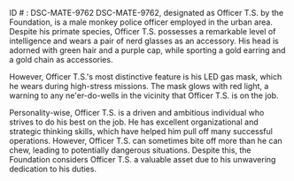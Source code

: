 ID # : DSC-MATE-9762
DSC-MATE-9762, designated as Officer T.S. by the Foundation, is a male monkey police officer employed in the urban area. Despite his primate species, Officer T.S. possesses a remarkable level of intelligence and wears a pair of nerd glasses as an accessory. His head is adorned with green hair and a purple cap, while sporting a gold earring and a gold chain as accessories.

However, Officer T.S.'s most distinctive feature is his LED gas mask, which he wears during high-stress missions. The mask glows with red light, a warning to any ne'er-do-wells in the vicinity that Officer T.S. is on the job.

Personality-wise, Officer T.S. is a driven and ambitious individual who strives to do his best on the job. He has excellent organizational and strategic thinking skills, which have helped him pull off many successful operations. However, Officer T.S. can sometimes bite off more than he can chew, leading to potentially dangerous situations. Despite this, the Foundation considers Officer T.S. a valuable asset due to his unwavering dedication to his duties.